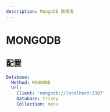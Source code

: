 ```yaml
---
description: MongoDB 数据库
---
```


# MONGODB

## 配置

```yaml
Database:
  Method: MONGODB
  Url:
    Client: 'mongodb://localhost:3307'
    Database: trixey
    Collection: menu
```